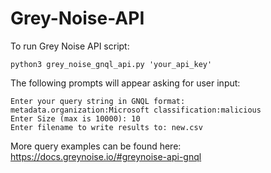 # Grey-Noise-API

To run Grey Noise API script:

    python3 grey_noise_gnql_api.py 'your_api_key'
    
The following prompts will appear asking for user input:
    
    Enter your query string in GNQL format: metadata.organization:Microsoft classification:malicious
    Enter Size (max is 10000): 10
    Enter filename to write results to: new.csv


More query examples can be found here:
https://docs.greynoise.io/#greynoise-api-gnql

